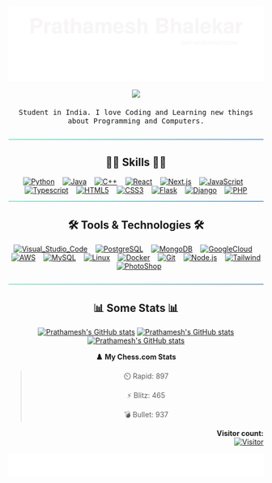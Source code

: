 <div align="center">

[![header](./svg/header.svg)](https://prathamesh-b.github.io/)

<p align="center">
  <img src="https://user-images.githubusercontent.com/5679180/79618120-0daffb80-80be-11ea-819e-d2b0fa904d07.gif" width="50px">
  <br><br>
  <samp>
  Student in India. I love Coding and Learning new things about Programming and Computers.
  </samp>
</p>

[![hr](./svg/hr.svg)](#skills)

## 👨‍💻 Skills 👨‍💻

[![Python](https://img.shields.io/badge/Python-3776AB?style=for-the-badge&logo=python&logoColor=white)](#)
   [![Java](https://img.shields.io/badge/Java-ED8B00?style=for-the-badge&logo=openjdk&logoColor=white)](#)
   [![C++](https://img.shields.io/badge/C%2B%2B-00599C?style=for-the-badge&logo=c%2B%2B&logoColor=white)](#)
   [![React](https://img.shields.io/badge/React-20232A?style=for-the-badge&logo=react&logoColor=61DAFB)](#)
   [![Next.js](https://img.shields.io/badge/next.js-000000?style=for-the-badge&logo=nextdotjs&logoColor=white)](#)
   [![JavaScript](https://img.shields.io/badge/JavaScript-323330?style=for-the-badge&logo=javascript&logoColor=F7DF1E)](#)
   [![Typescript](https://img.shields.io/badge/TypeScript-007ACC?style=for-the-badge&logo=typescript&logoColor=white)](#)
   [![HTML5](https://img.shields.io/badge/HTML5-E34F26?style=for-the-badge&logo=html5&logoColor=white)](#)
   [![CSS3](https://img.shields.io/badge/CSS3-1572B6?style=for-the-badge&logo=css3&logoColor=white)](#)
   [![Flask](https://img.shields.io/badge/Flask-000000?style=for-the-badge&logo=flask&logoColor=white)](#)
   [![Django](https://img.shields.io/badge/Django-092E20?style=for-the-badge&logo=django&logoColor=green)](#)
   [![PHP](https://img.shields.io/badge/PHP-777BB4?style=for-the-badge&logo=php&logoColor=white)](#)
[![hr](./svg/hr.svg)](#tools--technologies)

## 🛠 Tools & Technologies 🛠

[![Visual_Studio_Code](https://img.shields.io/badge/Visual_Studio_Code-0078D4?style=for-the-badge&logo=visual%20studio%20code&logoColor=white)](#)
   [![PostgreSQL](https://img.shields.io/badge/PostgreSQL-316192?style=for-the-badge&logo=postgresql&logoColor=white)](#)
   [![MongoDB](https://img.shields.io/badge/MongoDB-4EA94B?style=for-the-badge&logo=mongodb&logoColor=white)](#)
   [![GoogleCloud](https://img.shields.io/badge/Google_Cloud-4285F4?style=for-the-badge&logo=google-cloud&logoColor=white
)](#)
   [![AWS](https://img.shields.io/badge/Amazon_AWS-FF9900?style=for-the-badge&logo=amazonaws&logoColor=white)](#)
   [![MySQL](https://img.shields.io/badge/MySQL-4479A1?style=for-the-badge&logo=mysql&logoColor=white)](#)
   [![Linux](https://img.shields.io/badge/Linux-FCC624?style=for-the-badge&logo=linux&logoColor=black)](#)
   [![Docker](https://img.shields.io/badge/Docker-2CA5E0?style=for-the-badge&logo=docker&logoColor=white)](#)
   [![Git](https://img.shields.io/badge/Git%20-F05032.svg?&style=for-the-badge&logo=git&logoColor=white)](#)
   [![Node.js](https://img.shields.io/badge/Node.js-339933?style=for-the-badge&logo=nodedotjs&logoColor=white)](#)
   [![Tailwind](https://img.shields.io/badge/Tailwind_CSS-38B2AC?style=for-the-badge&logo=tailwind-css&logoColor=white)](#)
   [![PhotoShop](https://img.shields.io/badge/Adobe%20Photoshop-31A8FF?style=for-the-badge&logo=Adobe%20Photoshop&logoColor=black)](#)

[![hr](./svg/hr.svg)](#-learning)

## 📊 Some Stats 📊


[![Prathamesh's GitHub stats](https://github-readme-streak-stats-salesp07.vercel.app/?user=Prathamesh-B&count_private=true&theme=react&border_radius=10)](#)
[![Prathamesh's GitHub stats](https://github-readme-stats.vercel.app/api?username=Prathamesh-B&count_private=true&show_icons=true&theme=react&rank_icon=github&border_radius=10)](#)
[![Prathamesh's GitHub stats](https://github-readme-stats-salesp07.vercel.app/api/top-langs/?username=Prathamesh-B&langs_count=8&layout=compact&theme=react&border_radius=10&size_weight=0.5&count_weight=0.5)](#)


<!--START_SECTION:Chess-->
**♟️ My Chess.com Stats** 

> ⏲️ Rapid: 897
>
> ⚡ Blitz: 465
>
> 💣 Bullet: 937
>

<!--END_SECTION:Chess-->

<p align="right"> 
  <strong>Visitor count:</strong><br>
  <a href="#">
    <img src="https://profile-counter.glitch.me/Prathamesh-B/count.svg" alt="Visitor" width="170px">
  </a>
</p>

[![footer](./svg/footer.svg)](#)

</div>